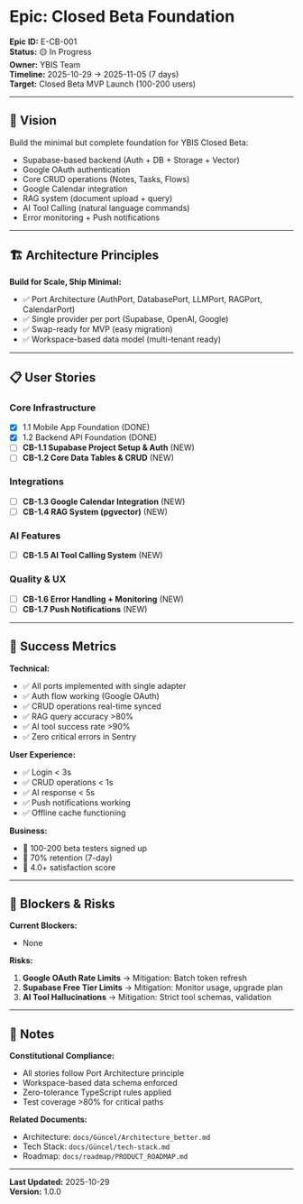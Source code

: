 # Epic: Closed Beta Foundation

**Epic ID:** E-CB-001  
**Status:** 🟡 In Progress  
**Owner:** YBIS Team  
**Timeline:** 2025-10-29 → 2025-11-05 (7 days)  
**Target:** Closed Beta MVP Launch (100-200 users)

---

## 🎯 Vision

Build the minimal but complete foundation for YBIS Closed Beta:
- Supabase-based backend (Auth + DB + Storage + Vector)
- Google OAuth authentication
- Core CRUD operations (Notes, Tasks, Flows)
- Google Calendar integration
- RAG system (document upload + query)
- AI Tool Calling (natural language commands)
- Error monitoring + Push notifications

---

## 🏗️ Architecture Principles

**Build for Scale, Ship Minimal:**
- ✅ Port Architecture (AuthPort, DatabasePort, LLMPort, RAGPort, CalendarPort)
- ✅ Single provider per port (Supabase, OpenAI, Google)
- ✅ Swap-ready for MVP (easy migration)
- ✅ Workspace-based data model (multi-tenant ready)

---

## 📋 User Stories

### Core Infrastructure
- [x] 1.1 Mobile App Foundation (DONE)
- [x] 1.2 Backend API Foundation (DONE)
- [ ] **CB-1.1 Supabase Project Setup & Auth** (NEW)
- [ ] **CB-1.2 Core Data Tables & CRUD** (NEW)

### Integrations
- [ ] **CB-1.3 Google Calendar Integration** (NEW)
- [ ] **CB-1.4 RAG System (pgvector)** (NEW)

### AI Features
- [ ] **CB-1.5 AI Tool Calling System** (NEW)

### Quality & UX
- [ ] **CB-1.6 Error Handling + Monitoring** (NEW)
- [ ] **CB-1.7 Push Notifications** (NEW)

---

## 🎯 Success Metrics

**Technical:**
- ✅ All ports implemented with single adapter
- ✅ Auth flow working (Google OAuth)
- ✅ CRUD operations real-time synced
- ✅ RAG query accuracy >80%
- ✅ AI tool success rate >90%
- ✅ Zero critical errors in Sentry

**User Experience:**
- ✅ Login < 3s
- ✅ CRUD operations < 1s
- ✅ AI response < 5s
- ✅ Push notifications working
- ✅ Offline cache functioning

**Business:**
- 🎯 100-200 beta testers signed up
- 🎯 70% retention (7-day)
- 🎯 4.0+ satisfaction score

---

## 🚧 Blockers & Risks

**Current Blockers:**
- None

**Risks:**
1. **Google OAuth Rate Limits** → Mitigation: Batch token refresh
2. **Supabase Free Tier Limits** → Mitigation: Monitor usage, upgrade plan
3. **AI Tool Hallucinations** → Mitigation: Strict tool schemas, validation

---

## 📝 Notes

**Constitutional Compliance:**
- All stories follow Port Architecture principle
- Workspace-based data schema enforced
- Zero-tolerance TypeScript rules applied
- Test coverage >80% for critical paths

**Related Documents:**
- Architecture: `docs/Güncel/Architecture_better.md`
- Tech Stack: `docs/Güncel/tech-stack.md`
- Roadmap: `docs/roadmap/PRODUCT_ROADMAP.md`

---

**Last Updated:** 2025-10-29  
**Version:** 1.0.0
